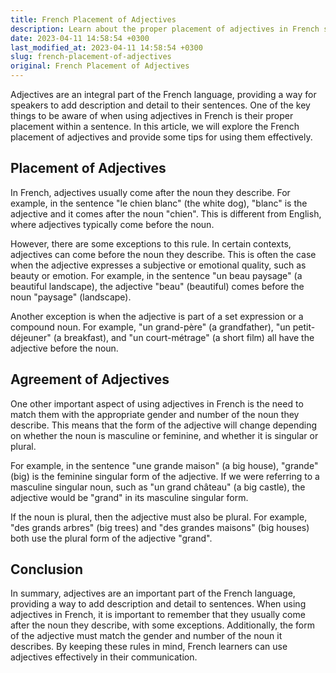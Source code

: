 ```yaml
---
title: French Placement of Adjectives
description: Learn about the proper placement of adjectives in French sentences.
date: 2023-04-11 14:58:54 +0300
last_modified_at: 2023-04-11 14:58:54 +0300
slug: french-placement-of-adjectives
original: French Placement of Adjectives
---
```

Adjectives are an integral part of the French language, providing a way for speakers to add description and detail to their sentences. One of the key things to be aware of when using adjectives in French is their proper placement within a sentence. In this article, we will explore the French placement of adjectives and provide some tips for using them effectively.

## Placement of Adjectives

In French, adjectives usually come after the noun they describe. For example, in the sentence "le chien blanc" (the white dog), "blanc" is the adjective and it comes after the noun "chien". This is different from English, where adjectives typically come before the noun.

However, there are some exceptions to this rule. In certain contexts, adjectives can come before the noun they describe. This is often the case when the adjective expresses a subjective or emotional quality, such as beauty or emotion. For example, in the sentence "un beau paysage" (a beautiful landscape), the adjective "beau" (beautiful) comes before the noun "paysage" (landscape).

Another exception is when the adjective is part of a set expression or a compound noun. For example, "un grand-père" (a grandfather), "un petit-déjeuner" (a breakfast), and "un court-métrage" (a short film) all have the adjective before the noun.

## Agreement of Adjectives

One other important aspect of using adjectives in French is the need to match them with the appropriate gender and number of the noun they describe. This means that the form of the adjective will change depending on whether the noun is masculine or feminine, and whether it is singular or plural.

For example, in the sentence "une grande maison" (a big house), "grande" (big) is the feminine singular form of the adjective. If we were referring to a masculine singular noun, such as "un grand château" (a big castle), the adjective would be "grand" in its masculine singular form.

If the noun is plural, then the adjective must also be plural. For example, "des grands arbres" (big trees) and "des grandes maisons" (big houses) both use the plural form of the adjective "grand".

## Conclusion

In summary, adjectives are an important part of the French language, providing a way to add description and detail to sentences. When using adjectives in French, it is important to remember that they usually come after the noun they describe, with some exceptions. Additionally, the form of the adjective must match the gender and number of the noun it describes. By keeping these rules in mind, French learners can use adjectives effectively in their communication.